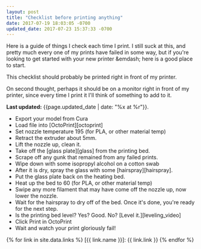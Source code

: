 ```yaml
--- 
layout: post
title: "Checklist before printing anything"
date: 2017-07-19 18:03:05 -0700
updated_date: 2017-07-23 15:37:33 -0700
---
```


Here is a guide of things I check each time I print. I still suck at this, and pretty much every one of my prints have failed in some way, but if you're looking to get started with your new printer &emdash; here is a good place to start.

This checklist should probably be printed right in front of my printer.

On second thought, perhaps it should be on a monitor right in front of my printer, since every time I print it I'll think of something to add to it.

**Last updated:** {{page.updated_date | date: "%x at %r"}}.

* Export your model from Cura
* Load file into [OctoPrint][octoprint]
* Set nozzle temperature 195 (for PLA, or other material temp)
* Retract the extruder about 5mm.
* Lift the nozzle up, clean it.
* Take off the [glass plate][glass] from the printing bed.
* Scrape off any gunk that remained from any failed prints.
* Wipe down with some isopropyl alcohol on a cotton swab
* After it is dry, spray the glass with some [hairspray][hairspray].
* Put the glass plate back on the heating bed.
* Heat up the bed to 60 (for PLA, or other material temp)
* Swipe any more filament that may have come off the nozzle up, now lower the nozzle.
* Wait for the hairspray to dry off of the bed. Once it's done, you're ready for the next step.
* Is the printing bed level? Yes? Good. No? [Level it.][leveling_video]
* Click Print in OctoPrint
* Wait and watch your print gloriously fail!

{% for link in site.data.links %}
[{{ link.name }}]: {{ link.link }}
{% endfor %}

